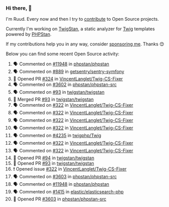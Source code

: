 ### Hi there, 👋

I'm Ruud. Every now and then I try to [contribute](https://github.com/pulls?q=+is%3Apr+author%3Aruudk+archived%3Afalse+is%3Apublic+) to Open Source projects.

Currently I'm working on [TwigStan](https://github.com/twigstan), a static analyzer for [Twig](https://twig.symfony.com/) templates powered by [PHPStan](https://phpstan.org/).

If my contributions help you in any way, consider [sponsoring me](https://github.com/sponsors/ruudk). Thanks 😊

Below you can find some recent Open Source activity:

<!--START_SECTION:activity-->
1. 🗣 Commented on [#11948](https://github.com/phpstan/phpstan/issues/11948#issuecomment-2459613121) in [phpstan/phpstan](https://github.com/phpstan/phpstan)
2. 🗣 Commented on [#889](https://github.com/getsentry/sentry-symfony/pull/889#issuecomment-2459611829) in [getsentry/sentry-symfony](https://github.com/getsentry/sentry-symfony)
3. 💪 Opened PR [#324](https://github.com/VincentLanglet/Twig-CS-Fixer/pull/324) in [VincentLanglet/Twig-CS-Fixer](https://github.com/VincentLanglet/Twig-CS-Fixer)
4. 🗣 Commented on [#3602](https://github.com/phpstan/phpstan-src/pull/3602#issuecomment-2456821824) in [phpstan/phpstan-src](https://github.com/phpstan/phpstan-src)
5. 🗣 Commented on [#93](https://github.com/twigstan/twigstan/pull/93#issuecomment-2456817797) in [twigstan/twigstan](https://github.com/twigstan/twigstan)
6. 🎉 Merged PR [#93](https://github.com/twigstan/twigstan/pull/93) in [twigstan/twigstan](https://github.com/twigstan/twigstan)
7. 🗣 Commented on [#322](https://github.com/VincentLanglet/Twig-CS-Fixer/issues/322#issuecomment-2456759539) in [VincentLanglet/Twig-CS-Fixer](https://github.com/VincentLanglet/Twig-CS-Fixer)
8. 🗣 Commented on [#322](https://github.com/VincentLanglet/Twig-CS-Fixer/issues/322#issuecomment-2456756455) in [VincentLanglet/Twig-CS-Fixer](https://github.com/VincentLanglet/Twig-CS-Fixer)
9. 🗣 Commented on [#322](https://github.com/VincentLanglet/Twig-CS-Fixer/issues/322#issuecomment-2456671458) in [VincentLanglet/Twig-CS-Fixer](https://github.com/VincentLanglet/Twig-CS-Fixer)
10. 🗣 Commented on [#322](https://github.com/VincentLanglet/Twig-CS-Fixer/issues/322#issuecomment-2456670415) in [VincentLanglet/Twig-CS-Fixer](https://github.com/VincentLanglet/Twig-CS-Fixer)
11. 🗣 Commented on [#4235](https://github.com/twigphp/Twig/pull/4235#issuecomment-2456589867) in [twigphp/Twig](https://github.com/twigphp/Twig)
12. 🗣 Commented on [#322](https://github.com/VincentLanglet/Twig-CS-Fixer/issues/322#issuecomment-2456518155) in [VincentLanglet/Twig-CS-Fixer](https://github.com/VincentLanglet/Twig-CS-Fixer)
13. 🗣 Commented on [#322](https://github.com/VincentLanglet/Twig-CS-Fixer/issues/322#issuecomment-2456451159) in [VincentLanglet/Twig-CS-Fixer](https://github.com/VincentLanglet/Twig-CS-Fixer)
14. 💪 Opened PR [#94](https://github.com/twigstan/twigstan/pull/94) in [twigstan/twigstan](https://github.com/twigstan/twigstan)
15. 💪 Opened PR [#93](https://github.com/twigstan/twigstan/pull/93) in [twigstan/twigstan](https://github.com/twigstan/twigstan)
16. ❗ Opened issue [#322](https://github.com/VincentLanglet/Twig-CS-Fixer/issues/322) in [VincentLanglet/Twig-CS-Fixer](https://github.com/VincentLanglet/Twig-CS-Fixer)
17. 🗣 Commented on [#3603](https://github.com/phpstan/phpstan-src/pull/3603#issuecomment-2455386991) in [phpstan/phpstan-src](https://github.com/phpstan/phpstan-src)
18. 🗣 Commented on [#11948](https://github.com/phpstan/phpstan/issues/11948#issuecomment-2455376344) in [phpstan/phpstan](https://github.com/phpstan/phpstan)
19. 🗣 Commented on [#1415](https://github.com/elastic/elasticsearch-php/pull/1415#issuecomment-2455212002) in [elastic/elasticsearch-php](https://github.com/elastic/elasticsearch-php)
20. 💪 Opened PR [#3603](https://github.com/phpstan/phpstan-src/pull/3603) in [phpstan/phpstan-src](https://github.com/phpstan/phpstan-src)
<!--END_SECTION:activity-->
